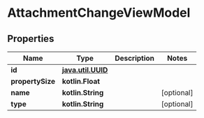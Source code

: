 
# AttachmentChangeViewModel

## Properties
| Name | Type | Description | Notes |
| ------------ | ------------- | ------------- | ------------- |
| **id** | [**java.util.UUID**](java.util.UUID.md) |  |  |
| **propertySize** | **kotlin.Float** |  |  |
| **name** | **kotlin.String** |  |  [optional] |
| **type** | **kotlin.String** |  |  [optional] |



